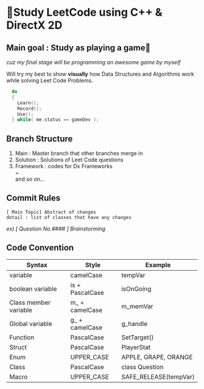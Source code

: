 # 🦾Study LeetCode using C++ & DirectX 2D

## Main goal : Study as playing a game🚀

*cuz my final stage will be programming an awesome game by myself*  

Will try my best to show **visually** how Data Structures and Algorithms work while solving Leet Code Problems.  

```cpp
  do
  {
    Learn();
    Record();
    Use();
  } while( me.status == gameDev );
```

## Branch Structure

01. Main : Master branch that other branches merge in
02. Solution : Solutions of Leet Code questions
03. Framework : codes for Dx Frameworks  
~  
and so on...

## Commit Rules

```
[ Main Topic] Abstract of changes
detail : list of classes that have any changes
```
*ex) [ Question No.#### ] Brainstorming*

## Code Convention
| Syntax | Style | Example |
| --- | --- | --- |
| variable | camelCase | tempVar |
| boolean variable| is + PascalCase | isOnGoing |
| Class member variable | m_ + camelCase | m_memVar |
| Global variable | g_ + camelCase | g_handle |
| Function | PascalCase | SetTarget() |
| Struct | PascalCase | PlayerStat |
| Enum | UPPER_CASE | APPLE, GRAPE, ORANGE |
| Class | PascalCase | class Question |
| Macro | UPPER_CASE | SAFE_RELEASE(tempVar) |
